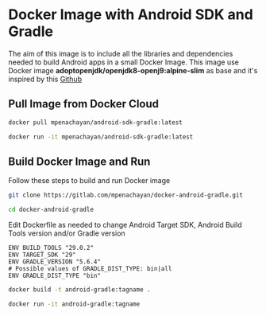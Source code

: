 # Docker Image with Android SDK and Gradle

The aim of this image is to include all the libraries and dependencies needed to build Android apps in a small Docker Image. This image use Docker image **adoptopenjdk/openjdk8-openj9:alpine-slim** as base and it's inspired by this [Github](https://github.com/alvr/alpine-android)

## Pull Image from Docker Cloud

```bash
docker pull mpenachayan/android-sdk-gradle:latest
```

```bash
docker run -it mpenachayan/android-sdk-gradle:latest
```

## Build Docker Image and Run

Follow these steps to build and run Docker image

```bash
git clone https://gitlab.com/mpenachayan/docker-android-gradle.git
```

```bash
cd docker-android-gradle
```

Edit Dockerfile as needed to change Android Target SDK, Android Build Tools version and/or Gradle version

```docker
ENV BUILD_TOOLS "29.0.2"
ENV TARGET_SDK "29"
ENV GRADLE_VERSION "5.6.4"
# Possible values of GRADLE_DIST_TYPE: bin|all
ENV GRADLE_DIST_TYPE "bin"
```

```bash
docker build -t android-gradle:tagname .
```

```bash
docker run -it android-gradle:tagname
```